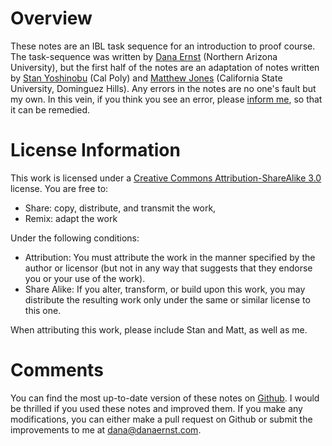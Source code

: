 # Overview #
These notes are an IBL task sequence for an introduction to proof course. The task-sequence was written by [Dana Ernst](http://danaernst.com) (Northern Arizona University), but the first half of the notes are an adaptation of notes written by [Stan Yoshinobu](http://www.calpoly.edu/~styoshin/) (Cal Poly) and [Matthew Jones](http://www.csudh.edu/math/mjones/) (California State University, Dominguez Hills). Any errors in the notes are no one's fault but my own. In this vein, if you think you see an error, please [inform me](mailto:dana@danaernst.com), so that it can be remedied.

# License Information #
This work is licensed under a [Creative Commons Attribution-ShareAlike 3.0](http://creativecommons.org/licenses/by-sa/3.0/us/) license.  You are free to:

* Share: copy, distribute, and transmit the work,
* Remix: adapt the work

Under the following conditions:

* Attribution: You must attribute the work in the manner specified by the author or licensor (but not in any way that suggests that they endorse you or your use of the work).
* Share Alike: If you alter, transform, or build upon this work, you may distribute the resulting work only under the same or similar license to this one.

When attributing this work, please include Stan and Matt, as well as me.

# Comments #
You can find the most up-to-date version of these notes on [Github](https://github.com/dcernst/IBL-IntroToProof).  I would be thrilled if you used these notes and improved them.  If you make any modifications, you can either make a pull request on Github or submit the improvements to me at [dana@danaernst.com](dana@danaernst.com).